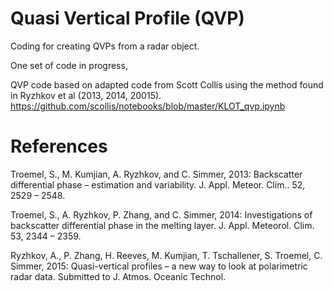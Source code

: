 Quasi Vertical Profile (QVP)
==============================
Coding for creating QVPs from a radar object.

One set of code in progress,

QVP code based on adapted code from Scott Collis using the method found in
Ryzhkov et al (2013, 2014, 20015).
https://github.com/scollis/notebooks/blob/master/KLOT_qvp.ipynb

References
==========

Troemel, S., M. Kumjian, A. Ryzhkov, and C. Simmer, 2013: Backscatter 
differential phase – estimation and variability. J. Appl. Meteor. Clim.. 52,
2529 – 2548.
 
Troemel, S., A. Ryzhkov, P. Zhang, and C. Simmer, 2014: Investigations of 
backscatter differential phase in the melting layer. J. Appl. Meteorol. Clim. 
53, 2344 – 2359.

Ryzhkov, A., P. Zhang, H. Reeves, M. Kumjian, T. Tschallener, S. Troemel, 
C. Simmer, 2015: Quasi-vertical profiles – a new way to look at polarimetric 
radar data. Submitted to J. Atmos. Oceanic Technol.

